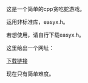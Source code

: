 这是一个简单的cpp贪吃蛇游戏。

运用非标准库，easyx.h。

若想使用，请自行下载easyx.h。

这里给出一个网址：

[下载链接](https://easyx.cn/)

现在只有简单难度。